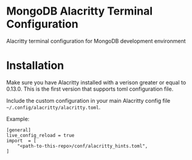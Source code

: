 # MongoDB Alacritty Terminal Configuration
Alacritty terminal configuration for MongoDB development environment

# Installation
Make sure you have Alacritty installed with a verison greater or equal to 0.13.0. This is the first version that supports toml configuration file.

Include the custom configuration in your main Alacritty config file `~/.config/alacritty/alacritty.toml`.

Example:
```
[general]
live_config_reload = true
import  = [
    "<path-to-this-repo>/conf/alacritty_hints.toml",
]
```
